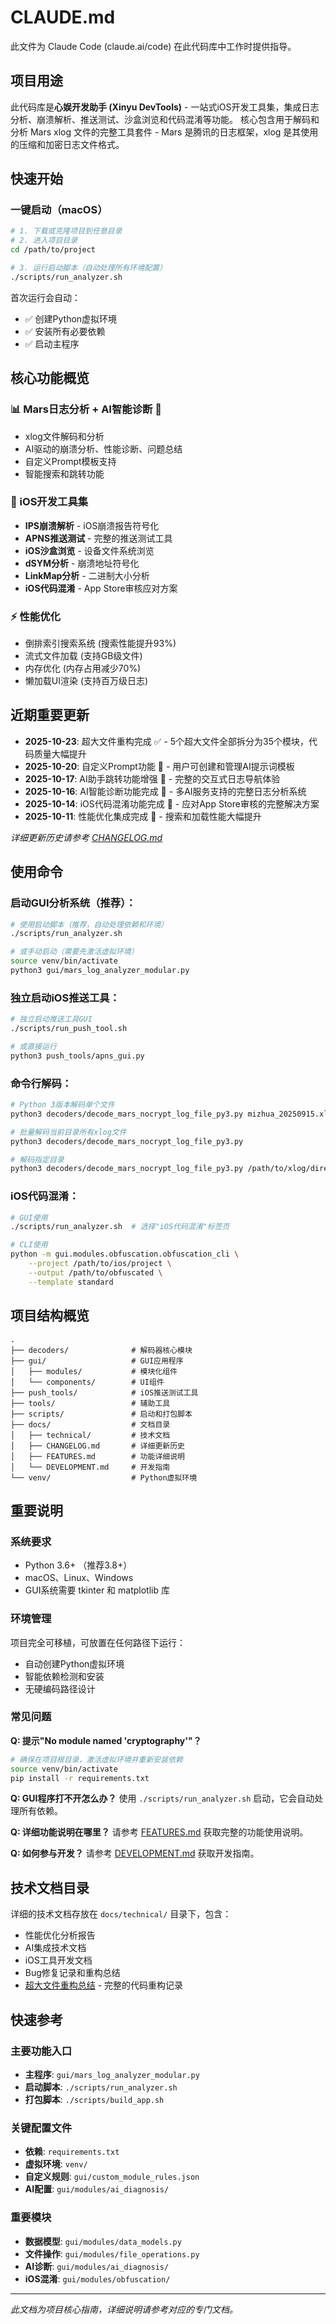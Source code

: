 # CLAUDE.md

此文件为 Claude Code (claude.ai/code) 在此代码库中工作时提供指导。

## 项目用途
此代码库是**心娱开发助手 (Xinyu DevTools)** - 一站式iOS开发工具集，集成日志分析、崩溃解析、推送测试、沙盒浏览和代码混淆等功能。
核心包含用于解码和分析 Mars xlog 文件的完整工具套件 - Mars 是腾讯的日志框架，xlog 是其使用的压缩和加密日志文件格式。

## 快速开始

### 一键启动（macOS）
```bash
# 1. 下载或克隆项目到任意目录
# 2. 进入项目目录
cd /path/to/project

# 3. 运行启动脚本（自动处理所有环境配置）
./scripts/run_analyzer.sh
```

首次运行会自动：
- ✅ 创建Python虚拟环境
- ✅ 安装所有必要依赖
- ✅ 启动主程序

## 核心功能概览

### 📊 Mars日志分析 + AI智能诊断 🤖
- xlog文件解码和分析
- AI驱动的崩溃分析、性能诊断、问题总结
- 自定义Prompt模板支持
- 智能搜索和跳转功能

### 🔧 iOS开发工具集
- **IPS崩溃解析** - iOS崩溃报告符号化
- **APNS推送测试** - 完整的推送测试工具
- **iOS沙盒浏览** - 设备文件系统浏览
- **dSYM分析** - 崩溃地址符号化
- **LinkMap分析** - 二进制大小分析
- **iOS代码混淆** - App Store审核应对方案

### ⚡ 性能优化
- 倒排索引搜索系统 (搜索性能提升93%)
- 流式文件加载 (支持GB级文件)
- 内存优化 (内存占用减少70%)
- 懒加载UI渲染 (支持百万级日志)

## 近期重要更新

- **2025-10-23**: 超大文件重构完成 ✅ - 5个超大文件全部拆分为35个模块，代码质量大幅提升
- **2025-10-20**: 自定义Prompt功能 📝 - 用户可创建和管理AI提示词模板
- **2025-10-17**: AI助手跳转功能增强 🎯 - 完整的交互式日志导航体验
- **2025-10-16**: AI智能诊断功能完成 🤖 - 多AI服务支持的完整日志分析系统
- **2025-10-14**: iOS代码混淆功能完成 🔐 - 应对App Store审核的完整解决方案
- **2025-10-11**: 性能优化集成完成 🚀 - 搜索和加载性能大幅提升

*详细更新历史请参考 [CHANGELOG.md](CHANGELOG.md)*

## 使用命令

### 启动GUI分析系统（推荐）：
```bash
# 使用启动脚本（推荐，自动处理依赖和环境）
./scripts/run_analyzer.sh

# 或手动启动（需要先激活虚拟环境）
source venv/bin/activate
python3 gui/mars_log_analyzer_modular.py
```

### 独立启动iOS推送工具：
```bash
# 独立启动推送工具GUI
./scripts/run_push_tool.sh

# 或直接运行
python3 push_tools/apns_gui.py
```

### 命令行解码：
```bash
# Python 3版本解码单个文件
python3 decoders/decode_mars_nocrypt_log_file_py3.py mizhua_20250915.xlog

# 批量解码当前目录所有xlog文件
python3 decoders/decode_mars_nocrypt_log_file_py3.py

# 解码指定目录
python3 decoders/decode_mars_nocrypt_log_file_py3.py /path/to/xlog/directory/
```

### iOS代码混淆：
```bash
# GUI使用
./scripts/run_analyzer.sh  # 选择"iOS代码混淆"标签页

# CLI使用
python -m gui.modules.obfuscation.obfuscation_cli \
    --project /path/to/ios/project \
    --output /path/to/obfuscated \
    --template standard
```

## 项目结构概览

```
.
├── decoders/              # 解码器核心模块
├── gui/                   # GUI应用程序
│   ├── modules/           # 模块化组件
│   └── components/        # UI组件
├── push_tools/            # iOS推送测试工具
├── tools/                 # 辅助工具
├── scripts/               # 启动和打包脚本
├── docs/                  # 文档目录
│   ├── technical/         # 技术文档
│   ├── CHANGELOG.md       # 详细更新历史
│   ├── FEATURES.md        # 功能详细说明
│   └── DEVELOPMENT.md     # 开发指南
└── venv/                  # Python虚拟环境
```

## 重要说明

### 系统要求
- Python 3.6+ （推荐3.8+）
- macOS、Linux、Windows
- GUI系统需要 tkinter 和 matplotlib 库

### 环境管理
项目完全可移植，可放置在任何路径下运行：
- 自动创建Python虚拟环境
- 智能依赖检测和安装
- 无硬编码路径设计

### 常见问题

**Q: 提示"No module named 'cryptography'"？**
```bash
# 确保在项目根目录，激活虚拟环境并重新安装依赖
source venv/bin/activate
pip install -r requirements.txt
```

**Q: GUI程序打不开怎么办？**
使用 `./scripts/run_analyzer.sh` 启动，它会自动处理所有依赖。

**Q: 详细功能说明在哪里？**
请参考 [FEATURES.md](FEATURES.md) 获取完整的功能使用说明。

**Q: 如何参与开发？**
请参考 [DEVELOPMENT.md](DEVELOPMENT.md) 获取开发指南。

## 技术文档目录

详细的技术文档存放在 `docs/technical/` 目录下，包含：
- 性能优化分析报告
- AI集成技术文档
- iOS工具开发文档
- Bug修复记录和重构总结
- [超大文件重构总结](docs/technical/REFACTORING_LARGE_FILES.md) - 完整的代码重构记录

## 快速参考

### 主要功能入口
- **主程序**: `gui/mars_log_analyzer_modular.py`
- **启动脚本**: `./scripts/run_analyzer.sh`
- **打包脚本**: `./scripts/build_app.sh`

### 关键配置文件
- **依赖**: `requirements.txt`
- **虚拟环境**: `venv/`
- **自定义规则**: `gui/custom_module_rules.json`
- **AI配置**: `gui/modules/ai_diagnosis/`

### 重要模块
- **数据模型**: `gui/modules/data_models.py`
- **文件操作**: `gui/modules/file_operations.py`
- **AI诊断**: `gui/modules/ai_diagnosis/`
- **iOS混淆**: `gui/modules/obfuscation/`

---

*此文档为项目核心指南，详细说明请参考对应的专门文档。*